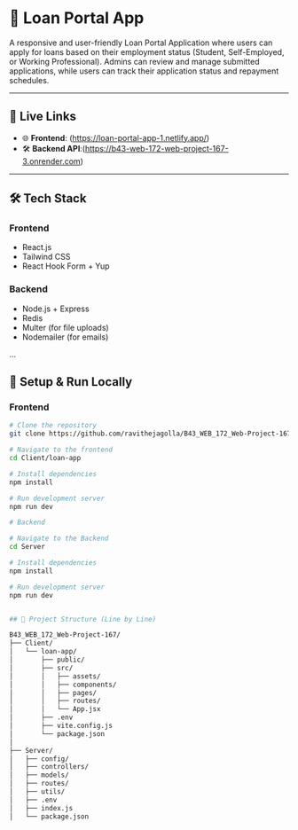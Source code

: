 # 🏦 Loan Portal App

A responsive and user-friendly Loan Portal Application where users can apply for loans based on their employment status (Student, Self-Employed, or Working Professional). Admins can review and manage submitted applications, while users can track their application status and repayment schedules.

---

## 🔗 Live Links

- 🌐 **Frontend**: (https://loan-portal-app-1.netlify.app/)
- 🛠️ **Backend API**:(https://b43-web-172-web-project-167-3.onrender.com)

---

## 🛠️ Tech Stack

### Frontend
- React.js
- Tailwind CSS
- React Hook Form + Yup

### Backend
- Node.js + Express
- Redis
- Multer (for file uploads)
- Nodemailer (for emails)

...

## 🧪 Setup & Run Locally

### Frontend

```bash
# Clone the repository
git clone https://github.com/ravithejagolla/B43_WEB_172_Web-Project-167

# Navigate to the frontend
cd Client/loan-app

# Install dependencies
npm install

# Run development server
npm run dev

# Backend

# Navigate to the Backend
cd Server

# Install dependencies
npm install

# Run development server
npm run dev


## 📁 Project Structure (Line by Line)

B43_WEB_172_Web-Project-167/
├── Client/
│   └── loan-app/
│       ├── public/
│       ├── src/
│       │   ├── assets/
│       │   ├── components/
│       │   ├── pages/
│       │   ├── routes/
│       │   └── App.jsx
│       ├── .env
│       ├── vite.config.js
│       └── package.json
│
├── Server/
│   ├── config/
│   ├── controllers/
│   ├── models/
│   ├── routes/
│   ├── utils/
│   ├── .env
│   ├── index.js
│   └── package.json




